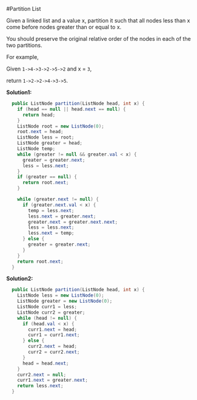 #Partition List

Given a linked list and a value x, partition it such that all nodes less than x come before nodes greater than or equal to x.

You should preserve the original relative order of the nodes in each of the two partitions.

For example,

Given ``1->4->3->2->5->2`` and x = ``3``,

return ``1->2->2->4->3->5``.

**Solution1:**

```java
  public ListNode partition(ListNode head, int x) {
    if (head == null || head.next == null) {
      return head;
    }
    ListNode root = new ListNode(0);
    root.next = head;
    ListNode less = root;
    ListNode greater = head;
    ListNode temp;
    while (greater != null && greater.val < x) {
      greater = greater.next;
      less = less.next;
    }
    if (greater == null) {
      return root.next;
    }

    while (greater.next != null) {
      if (greater.next.val < x) {
        temp = less.next;
        less.next = greater.next;
        greater.next = greater.next.next;
        less = less.next;
        less.next = temp;
      } else {
        greater = greater.next;
      }
    }
    return root.next;
  }
```

**Solution2:**

```java
  public ListNode partition(ListNode head, int x) {
    ListNode less = new ListNode(0);
    ListNode greater = new ListNode(0);
    ListNode curr1 = less;
    ListNode curr2 = greater;
    while (head != null) {
      if (head.val < x) {
        curr1.next = head;
        curr1 = curr1.next;
      } else {
        curr2.next = head;
        curr2 = curr2.next;
      }
      head = head.next;
    }
    curr2.next = null;
    curr1.next = greater.next;
    return less.next;
  }
```
